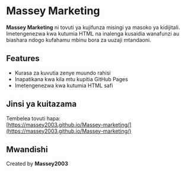 # Massey Marketing

**Massey Marketing** ni tovuti ya kujifunza misingi ya masoko ya kidijitali. Imetengenezwa kwa kutumia HTML na inalenga kusaidia wanafunzi au biashara ndogo kufahamu mbinu bora za uuzaji mtandaoni.

## Features
- Kurasa za kuvutia zenye muundo rahisi
- Inapatikana kwa kila mtu kupitia GitHub Pages
- Imetengenezwa kwa kutumia HTML safi

## Jinsi ya kuitazama
Tembelea tovuti hapa:  
[https://massey2003.github.io/Massey-marketing/](https://massey2003.github.io/Massey-marketing/)

## Mwandishi
Created by **Massey2003**
